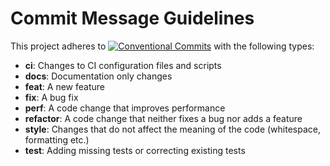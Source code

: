 # Commit Message Guidelines

This project adheres to [![Conventional Commits](https://img.shields.io/badge/Conventional%20Commits-1.0.0-yellow.svg)](https://conventionalcommits.org) with the following types:

* **ci**: Changes to CI configuration files and scripts
* **docs**: Documentation only changes
* **feat**: A new feature
* **fix**: A bug fix
* **perf**: A code change that improves performance
* **refactor**: A code change that neither fixes a bug nor adds a feature
* **style**: Changes that do not affect the meaning of the code (whitespace, formatting etc.)
* **test**: Adding missing tests or correcting existing tests
